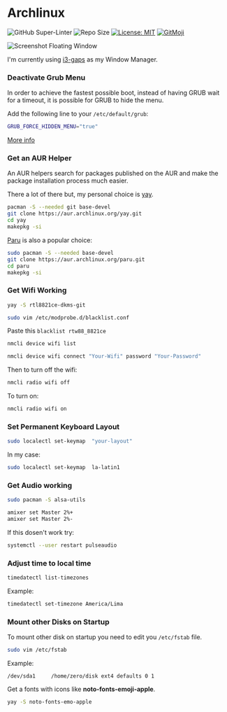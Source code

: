 # Archlinux

![GitHub Super-Linter](https://github.com/UltiRequiem/Archlinux/workflows/Lint%20Markdown/badge.svg)
![Repo Size](https://img.shields.io/github/repo-size/ultirequiem/Archlinux?style=flat-square&label=Repo)
[![License: MIT](https://img.shields.io/badge/License-MIT-blue.svg)](https://opensource.org/licenses/MIT)
[![GitMoji](https://img.shields.io/badge/Gitmoji-%F0%9F%8E%A8%20-FFDD67.svg)](https://gitmoji.dev)

![Screenshot Floating Window](https://i.imgur.com/NKNiLcp.png)

I'm currently using [i3-gaps](https://github.com/Airblader/i3) as my Window Manager.

### Deactivate Grub Menu

In order to achieve the fastest possible boot,
instead of having GRUB wait for a timeout,
it is possible for GRUB to hide the menu.

Add the following line to your `/etc/default/grub`:

```bash
GRUB_FORCE_HIDDEN_MENU="true"
```

[More info](https://wiki.archlinux.org/title/GRUB/Tips_and_tricks)

### Get an AUR Helper

An AUR helpers search for packages published on the AUR and
make the package installation process much easier.

There a lot of there but, my personal choice is [yay](https://github.com/Jguer/yay).

```bash
pacman -S --needed git base-devel
git clone https://aur.archlinux.org/yay.git
cd yay
makepkg -si
```

[Paru](https://github.com/Morganamilo/paru) is also a popular choice:

```bash
sudo pacman -S --needed base-devel
git clone https://aur.archlinux.org/paru.git
cd paru
makepkg -si
```

### Get Wifi Working

```bash
yay -S rtl8821ce-dkms-git
```

```bash
sudo vim /etc/modprobe.d/blacklist.conf
```

Paste this `blacklist rtw88_8821ce`

```bash
nmcli device wifi list
```

```bash
nmcli device wifi connect "Your-Wifi" password "Your-Password"
```

Then to turn off the wifi:

```bash
nmcli radio wifi off
```

To turn on:

```bash
nmcli radio wifi on
```

### Set Permanent Keyboard Layout

```bash
sudo localectl set-keymap  "your-layout"
```

In my case:

```bash
sudo localectl set-keymap  la-latin1
```

### Get Audio working

```bash
sudo pacman -S alsa-utils
```

```bash
amixer set Master 2%+
amixer set Master 2%-
```

If this dosen't work try:

```bash
systemctl --user restart pulseaudio
```

### Adjust time to local time

```bash
timedatectl list-timezones
```

Example:

```bash
timedatectl set-timezone America/Lima
```

### Mount other Disks on Startup

To mount other disk on startup you need to edit you `/etc/fstab` file.

```bash
sudo vim /etc/fstab
```

Example:

```fstab
/dev/sda1     /home/zero/disk ext4 defaults 0 1
```

Get a fonts with icons like **noto-fonts-emoji-apple**.

```bash
yay -S noto-fonts-emo-apple
```
